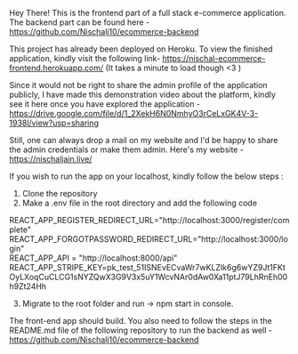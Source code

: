 Hey There!
This is the frontend part of a full stack e-commerce application. The backend part can be found here - 
https://github.com/Nischalj10/ecommerce-backend

This project has already been deployed on Heroku. To view the finished application, kindly visit the following link-
https://nischal-ecommerce-frontend.herokuapp.com/ 
(It takes a minute to load though <3 )

Since it would not be right to share the admin profile of the application publicly, I have made this demonstration 
video about the platform, kindly see it here once you have explored the application -
https://drive.google.com/file/d/1_2XekH6N0NmhyO3rCeLxGK4V-3-1938l/view?usp=sharing

Still, one can always drop a mail on my website and I'd be happy to share the admin credentials or make them admin.
Here's my website - https://nischaljain.live/

If you wish to run the app on your localhost, kindly follow the below steps : 

1. Clone the repository
2. Make a .env file in the root directory and add the following code

REACT_APP_REGISTER_REDIRECT_URL="http://localhost:3000/register/complete"                                                 
REACT_APP_FORGOTPASSWORD_REDIRECT_URL="http://localhost:3000/login"                                                                
REACT_APP_API = "http://localhost:8000/api"                                                                                             
REACT_APP_STRIPE_KEY=pk_test_51ISNEvECvaWr7wKLZIk6g6wYZ9Jt1FKtOyLXoqCuCLCG1sNYZQwX3G9V3x5uY1WcvNAr0dAw0Xa11ptJ79LhRnEh00h9Zt24Hh                  

3. Migrate to the root folder and run -> npm start in console.

The front-end app should build. You also need to follow the steps in the README.md file of the following repository
to run the backend as well - 
https://github.com/Nischalj10/ecommerce-backend


